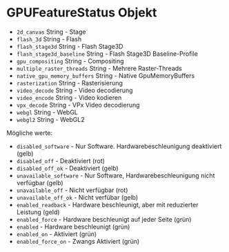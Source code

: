 # GPUFeatureStatus Objekt

* `2d_canvas` String - Stage
* `flash_3d` String - Flash
* `flash_stage3d` String - Flash Stage3D
* `flash_stage3d_baseline` String - Flash Stage3D Baseline-Profile
* `gpu_compositing` String - Compositing
* `multiple_raster_threads` String - Mehrere Raster-Threads
* `native_gpu_memory_buffers` String - Native GpuMemoryBuffers
* `rasterization` String - Rasterisierung
* `video_decode` String - Video decodierung
* `video_encode` String - Video kodieren
* `vpx_decode` String - VPx Video decodierung
* `webgl` String - WebGL
* `webgl2` String - WebGL2

Mögliche werte:

* `disabled_software` - Nur Software. Hardwarebeschleunigung deaktiviert (gelb)
* `disabled_off` - Deaktiviert (rot)
* `disabled_off_ok` - Deaktiviert (gelb)
* `unavailable_software` - Nur Software, Hardwarebeschleunigung nicht verfügbar (gelb)
* `unavailable_off` - Nicht verfügbar (rot)
* `unavailable_off_ok` - Nicht verfübar (gelb)
* `enabled_readback` - Hardware beschleunigt, aber mit reduzierter Leistung (geld)
* `enabled_force` - Hardware beschleunigt auf jeder Seite (grün)
* `enabled` - Hardware beschleunigt (grün)
* `enabled_on` - Aktiviert (grün)
* `enabled_force_on` - Zwangs Aktiviert (grün)